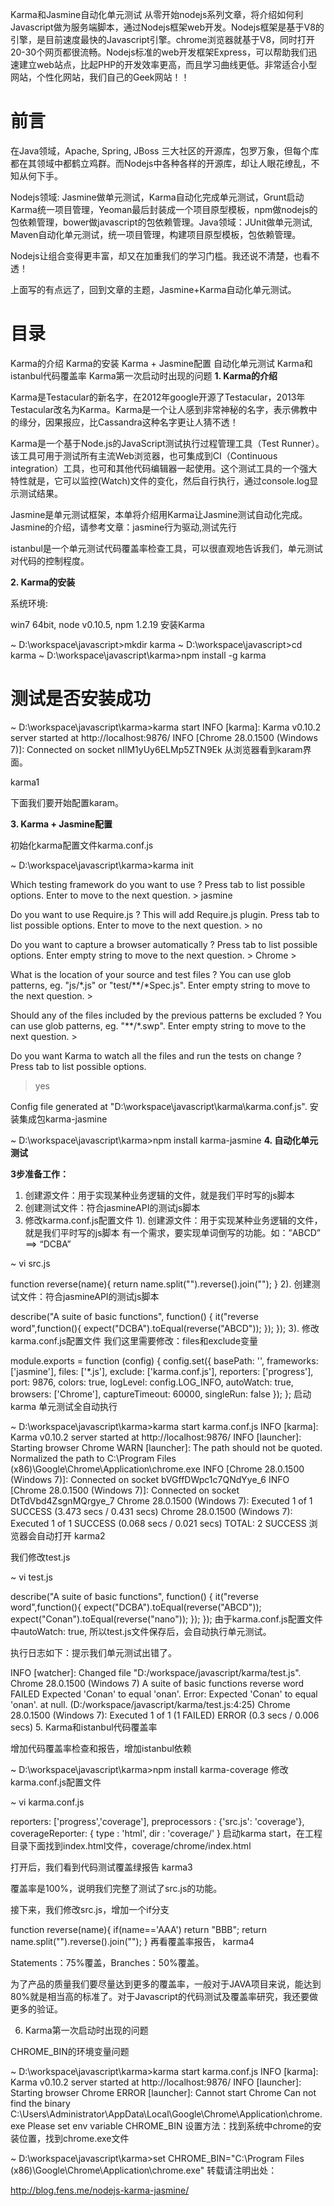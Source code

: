 Karma和Jasmine自动化单元测试
从零开始nodejs系列文章，将介绍如何利Javascript做为服务端脚本，通过Nodejs框架web开发。Nodejs框架是基于V8的引擎，是目前速度最快的Javascript引擎。chrome浏览器就基于V8，同时打开20-30个网页都很流畅。Nodejs标准的web开发框架Express，可以帮助我们迅速建立web站点，比起PHP的开发效率更高，而且学习曲线更低。非常适合小型网站，个性化网站，我们自己的Geek网站！！


# 前言

在Java领域，Apache, Spring, JBoss 三大社区的开源库，包罗万象，但每个库都在其领域中都鹤立鸡群。而Nodejs中各种各样的开源库，却让人眼花缭乱，不知从何下手。

Nodejs领域: Jasmine做单元测试，Karma自动化完成单元测试，Grunt启动Karma统一项目管理，Yeoman最后封装成一个项目原型模板，npm做nodejs的包依赖管理，bower做javascript的包依赖管理。Java领域：JUnit做单元测试, Maven自动化单元测试，统一项目管理，构建项目原型模板，包依赖管理。

Nodejs让组合变得更丰富，却又在加重我们的学习门槛。我还说不清楚，也看不透！

上面写的有点远了，回到文章的主题，Jasmine+Karma自动化单元测试。

# 目录

Karma的介绍
Karma的安装
Karma + Jasmine配置
自动化单元测试
Karma和istanbul代码覆盖率
Karma第一次启动时出现的问题
**1. Karma的介绍**

Karma是Testacular的新名字，在2012年google开源了Testacular，2013年Testacular改名为Karma。Karma是一个让人感到非常神秘的名字，表示佛教中的缘分，因果报应，比Cassandra这种名字更让人猜不透！

Karma是一个基于Node.js的JavaScript测试执行过程管理工具（Test Runner）。该工具可用于测试所有主流Web浏览器，也可集成到CI（Continuous integration）工具，也可和其他代码编辑器一起使用。这个测试工具的一个强大特性就是，它可以监控(Watch)文件的变化，然后自行执行，通过console.log显示测试结果。

Jasmine是单元测试框架，本单将介绍用Karma让Jasmine测试自动化完成。Jasmine的介绍，请参考文章：jasmine行为驱动,测试先行

istanbul是一个单元测试代码覆盖率检查工具，可以很直观地告诉我们，单元测试对代码的控制程度。

**2. Karma的安装**

系统环境:

win7 64bit, node v0.10.5, npm 1.2.19
安装Karma


~ D:\workspace\javascript>mkdir karma
~ D:\workspace\javascript>cd karma
~ D:\workspace\javascript\karma>npm install -g karma

# 测试是否安装成功
~ D:\workspace\javascript\karma>karma start
INFO [karma]: Karma v0.10.2 server started at http://localhost:9876/
INFO [Chrome 28.0.1500 (Windows 7)]: Connected on socket nIlM1yUy6ELMp5ZTN9Ek
从浏览器看到karam界面。

karma1

下面我们要开始配置karam。

**3. Karma + Jasmine配置**

初始化karma配置文件karma.conf.js


~ D:\workspace\javascript\karma>karma init

Which testing framework do you want to use ?
Press tab to list possible options. Enter to move to the next question.
\> jasmine

Do you want to use Require.js ?
This will add Require.js plugin.
Press tab to list possible options. Enter to move to the next question.
\> no

Do you want to capture a browser automatically ?
Press tab to list possible options. Enter empty string to move to the next question.
\> Chrome
\>

What is the location of your source and test files ?
You can use glob patterns, eg. "js/*.js" or "test/**/*Spec.js".
Enter empty string to move to the next question.
\>

Should any of the files included by the previous patterns be excluded ?
You can use glob patterns, eg. "**/*.swp".
Enter empty string to move to the next question.
\>

Do you want Karma to watch all the files and run the tests on change ?
Press tab to list possible options.
> yes

Config file generated at "D:\workspace\javascript\karma\karma.conf.js".
安装集成包karma-jasmine


~ D:\workspace\javascript\karma>npm install karma-jasmine
**4. 自动化单元测试**

**3步准备工作：**

1. 创建源文件：用于实现某种业务逻辑的文件，就是我们平时写的js脚本
2. 创建测试文件：符合jasmineAPI的测试js脚本
3. 修改karma.conf.js配置文件
1). 创建源文件：用于实现某种业务逻辑的文件，就是我们平时写的js脚本
有一个需求，要实现单词倒写的功能。如：”ABCD” ==> “DCBA”


~ vi src.js

function reverse(name){
    return name.split("").reverse().join("");
}
2). 创建测试文件：符合jasmineAPI的测试js脚本


describe("A suite of basic functions", function() {
    it("reverse word",function(){
        expect("DCBA").toEqual(reverse("ABCD"));
    });
});
3). 修改karma.conf.js配置文件
我们这里需要修改：files和exclude变量


module.exports = function (config) {
    config.set({
        basePath: '',
        frameworks: ['jasmine'],
        files: ['*.js'],
        exclude: ['karma.conf.js'],
        reporters: ['progress'],
        port: 9876,
        colors: true,
        logLevel: config.LOG_INFO,
        autoWatch: true,
        browsers: ['Chrome'],
        captureTimeout: 60000,
        singleRun: false
    });
};
启动karma
单元测试全自动执行


~ D:\workspace\javascript\karma>karma start karma.conf.js
INFO [karma]: Karma v0.10.2 server started at http://localhost:9876/
INFO [launcher]: Starting browser Chrome
WARN [launcher]: The path should not be quoted.
  Normalized the path to C:\Program Files (x86)\Google\Chrome\Application\chrome.exe
INFO [Chrome 28.0.1500 (Windows 7)]: Connected on socket bVGffDWpc1c7QNdYye_6
INFO [Chrome 28.0.1500 (Windows 7)]: Connected on socket DtTdVbd4ZsgnMQrgye_7
Chrome 28.0.1500 (Windows 7): Executed 1 of 1 SUCCESS (3.473 secs / 0.431 secs)
Chrome 28.0.1500 (Windows 7): Executed 1 of 1 SUCCESS (0.068 secs / 0.021 secs)
TOTAL: 2 SUCCESS
浏览器会自动打开
karma2

我们修改test.js


~ vi test.js

describe("A suite of basic functions", function() {
    it("reverse word",function(){
        expect("DCBA").toEqual(reverse("ABCD"));
        expect("Conan").toEqual(reverse("nano"));
    });
});
由于karma.conf.js配置文件中autoWatch: true, 所以test.js文件保存后，会自动执行单元测试。

执行日志如下：提示我们单元测试出错了。


INFO [watcher]: Changed file "D:/workspace/javascript/karma/test.js".
Chrome 28.0.1500 (Windows 7) A suite of basic functions reverse word FAILED
        Expected 'Conan' to equal 'onan'.
        Error: Expected 'Conan' to equal 'onan'.
            at null. (D:/workspace/javascript/karma/test.js:4:25)
Chrome 28.0.1500 (Windows 7): Executed 1 of 1 (1 FAILED) ERROR (0.3 secs / 0.006 secs)
5. Karma和istanbul代码覆盖率

增加代码覆盖率检查和报告，增加istanbul依赖


~ D:\workspace\javascript\karma>npm install karma-coverage
修改karma.conf.js配置文件


~ vi karma.conf.js

reporters: ['progress','coverage'],
preprocessors : {'src.js': 'coverage'},
coverageReporter: {
    type : 'html',
    dir : 'coverage/'
}
启动karma start，在工程目录下面找到index.html文件，coverage/chrome/index.html

打开后，我们看到代码测试覆盖绿报告
karma3

覆盖率是100%，说明我们完整了测试了src.js的功能。

接下来，我们修改src.js，增加一个if分支


function reverse(name){
    if(name=='AAA') return "BBB";
    return name.split("").reverse().join("");
}
再看覆盖率报告，
karma4

Statements：75%覆盖，Branches：50%覆盖。

为了产品的质量我们要尽量达到更多的覆盖率，一般对于JAVA项目来说，能达到80%就是相当高的标准了。对于Javascript的代码测试及覆盖率研究，我还要做更多的验证。

6. Karma第一次启动时出现的问题

CHROME_BIN的环境变量问题


~ D:\workspace\javascript\karma>karma start karma.conf.js
INFO [karma]: Karma v0.10.2 server started at http://localhost:9876/
INFO [launcher]: Starting browser Chrome
ERROR [launcher]: Cannot start Chrome
        Can not find the binary C:\Users\Administrator\AppData\Local\Google\Chrome\Application\chrome.exe
        Please set env variable CHROME_BIN
设置方法：找到系统中chrome的安装位置，找到chrome.exe文件


~ D:\workspace\javascript\karma>set CHROME_BIN="C:\Program Files (x86)\Google\Chrome\Application\chrome.exe"
转载请注明出处：

http://blog.fens.me/nodejs-karma-jasmine/
